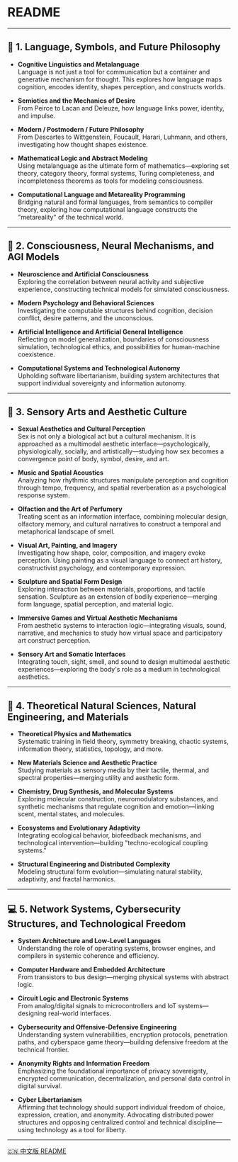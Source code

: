#  README

---

## 🧠 1. Language, Symbols, and Future Philosophy

- **Cognitive Linguistics and Metalanguage**  
  Language is not just a tool for communication but a container and generative mechanism for thought. This explores how language maps cognition, encodes identity, shapes perception, and constructs worlds.

- **Semiotics and the Mechanics of Desire**  
  From Peirce to Lacan and Deleuze, how language links power, identity, and impulse.

- **Modern / Postmodern / Future Philosophy**  
  From Descartes to Wittgenstein, Foucault, Harari, Luhmann, and others, investigating how thought shapes existence.

- **Mathematical Logic and Abstract Modeling**  
  Using metalanguage as the ultimate form of mathematics—exploring set theory, category theory, formal systems, Turing completeness, and incompleteness theorems as tools for modeling consciousness.

- **Computational Language and Metareality Programming**  
  Bridging natural and formal languages, from semantics to compiler theory, exploring how computational language constructs the "metareality" of the technical world.

---

## 🧬 2. Consciousness, Neural Mechanisms, and AGI Models

- **Neuroscience and Artificial Consciousness**  
  Exploring the correlation between neural activity and subjective experience, constructing technical models for simulated consciousness.

- **Modern Psychology and Behavioral Sciences**  
  Investigating the computable structures behind cognition, decision conflict, desire patterns, and the unconscious.

- **Artificial Intelligence and Artificial General Intelligence**  
  Reflecting on model generalization, boundaries of consciousness simulation, technological ethics, and possibilities for human-machine coexistence.

- **Computational Systems and Technological Autonomy**  
  Upholding software libertarianism, building system architectures that support individual sovereignty and information autonomy.

---

## 🎨 3. Sensory Arts and Aesthetic Culture

- **Sexual Aesthetics and Cultural Perception**  
  Sex is not only a biological act but a cultural mechanism. It is approached as a multimodal aesthetic interface—psychologically, physiologically, socially, and artistically—studying how sex becomes a convergence point of body, symbol, desire, and art.

- **Music and Spatial Acoustics**  
  Analyzing how rhythmic structures manipulate perception and cognition through tempo, frequency, and spatial reverberation as a psychological response system.

- **Olfaction and the Art of Perfumery**  
  Treating scent as an information interface, combining molecular design, olfactory memory, and cultural narratives to construct a temporal and metaphorical landscape of smell.

- **Visual Art, Painting, and Imagery**  
  Investigating how shape, color, composition, and imagery evoke perception. Using painting as a visual language to connect art history, constructivist psychology, and contemporary expression.

- **Sculpture and Spatial Form Design**  
  Exploring interaction between materials, proportions, and tactile sensation. Sculpture as an extension of bodily experience—merging form language, spatial perception, and material logic.

- **Immersive Games and Virtual Aesthetic Mechanisms**  
  From aesthetic systems to interaction logic—integrating visuals, sound, narrative, and mechanics to study how virtual space and participatory art construct perception.

- **Sensory Art and Somatic Interfaces**  
  Integrating touch, sight, smell, and sound to design multimodal aesthetic experiences—exploring the body's role as a medium in technological aesthetics.

---

## 🔬 4. Theoretical Natural Sciences, Natural Engineering, and Materials

- **Theoretical Physics and Mathematics**  
  Systematic training in field theory, symmetry breaking, chaotic systems, information theory, statistics, topology, and more.

- **New Materials Science and Aesthetic Practice**  
  Studying materials as sensory media by their tactile, thermal, and spectral properties—merging utility and aesthetic form.

- **Chemistry, Drug Synthesis, and Molecular Systems**  
  Exploring molecular construction, neuromodulatory substances, and synthetic mechanisms that regulate cognition and emotion—linking scent, mental states, and molecules.

- **Ecosystems and Evolutionary Adaptivity**  
  Integrating ecological behavior, biofeedback mechanisms, and technological intervention—building "techno-ecological coupling systems."

- **Structural Engineering and Distributed Complexity**  
  Modeling structural form evolution—simulating natural stability, adaptivity, and fractal harmonics.

---

## 💻 5. Network Systems, Cybersecurity Structures, and Technological Freedom

- **System Architecture and Low-Level Languages**  
  Understanding the role of operating systems, browser engines, and compilers in systemic coherence and efficiency.

- **Computer Hardware and Embedded Architecture**  
  From transistors to bus design—merging physical systems with abstract logic.

- **Circuit Logic and Electronic Systems**  
  From analog/digital signals to microcontrollers and IoT systems—designing real-world interfaces.

- **Cybersecurity and Offensive-Defensive Engineering**  
  Understanding system vulnerabilities, encryption protocols, penetration paths, and cyberspace game theory—building defensive freedom at the technical frontier.

- **Anonymity Rights and Information Freedom**  
  Emphasizing the foundational importance of privacy sovereignty, encrypted communication, decentralization, and personal data control in digital survival.

- **Cyber Libertarianism**  
  Affirming that technology should support individual freedom of choice, expression, creation, and anonymity. Advocating distributed power structures and opposing centralized control and technical discipline—using technology as a tool for liberty.

---
[🇨🇳 中文版 README](README.zh-CH.md)
